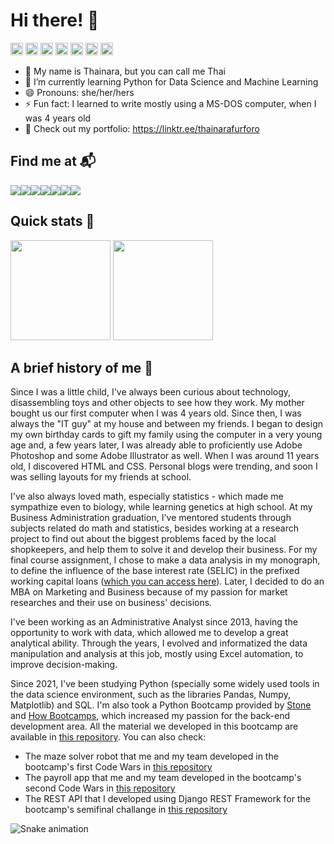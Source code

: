 # Hi there! 👻
<img src="https://cdn.jsdelivr.net/gh/devicons/devicon/icons/python/python-original.svg" height=20px /> <img src="https://cdn.jsdelivr.net/gh/devicons/devicon/icons/postgresql/postgresql-plain.svg" height=20px/>
<img src="https://cdn.jsdelivr.net/gh/devicons/devicon/icons/mysql/mysql-original.svg" height=20px/>
<img src="https://cloud.githubusercontent.com/assets/8314190/7564702/cd78900e-f7bf-11e4-8f04-6f6070c1bbc5.png" height=20px/> <img src="https://cdn.jsdelivr.net/gh/devicons/devicon/icons/html5/html5-original.svg" height=20px/> <img src="https://cdn.jsdelivr.net/gh/devicons/devicon/icons/css3/css3-original.svg" height=20px/> <img src="https://cdn.jsdelivr.net/gh/devicons/devicon/icons/javascript/javascript-original.svg" height=20px/>



- 👋 My name is Thainara, but you can call me Thai 
- 🌱 I’m currently learning Python for Data Science and Machine Learning
- 😄 Pronouns: she/her/hers
- ⚡ Fun fact: I learned to write mostly using a MS-DOS computer, when I was 4 years old
- 🔭 Check out my portfolio: https://linktr.ee/thainarafurforo


## Find me at 📬

<a href="https://www.linkedin.com/in/thainarafurforo/" target="_blank"><img src="https://img.shields.io/badge/LinkedIn-0077B5?style=for-the-badge&logo=linkedin&logoColor=white" /></a><a href="https://www.datacamp.com/profile/thaifurforo" target="_blank"><img src="https://img.shields.io/badge/Datacamp-05192D?style=for-the-badge&logo=datacamp&logoColor=65FF8F" /></a><a href="https://drive.google.com/drive/folders/1rxkj7obMaThWIcbW-wQu1t_-k1oxpmGi?usp=sharing" target="_blank"><img src="https://img.shields.io/badge/Colab-F9AB00?style=for-the-badge&logo=googlecolab&color=525252" /></a><a href="https://www.kaggle.com/thainarafurforo" target="_blank"><img src="https://img.shields.io/badge/Kaggle-20BEFF?style=for-the-badge&logo=Kaggle&logoColor=white" /></a><a href="mailto:thainaralf@gmail.com" target="_blank"><img src="https://img.shields.io/badge/Gmail-D14836?style=for-the-badge&logo=gmail&logoColor=white" /></a><a href="https://t.me/thaifurforo" target="_blank"><img src="https://img.shields.io/badge/Telegram-2CA5E0?style=for-the-badge&logo=telegram&logoColor=white" /></a><a href="https://www.hackerrank.com/thainaralf" target="_blank"><img src="https://img.shields.io/badge/-Hackerrank-2EC866?style=for-the-badge&logo=HackerRank&logoColor=white" /></a>


## Quick stats 🚀

<img src="https://github-readme-stats.vercel.app/api?username=thaifurforo&theme=dark&show_icons=true&bg_color=45,FD9A63,E44E8D,9F74E4,7490E4&title_color=fff&text_color=fff&border_color=fff&icon_color=fff" height=160em> <img src="https://github-readme-stats.vercel.app/api/top-langs/?username=thaifurforo&layout=compact&bg_color=45,FD9A63,E44E8D,9F74E4,7490E4&title_color=fff&text_color=fff&border_color=fff&icon_color=fff" height=160em>

## A brief history of me 📖

Since I was a little child, I've always been curious about technology, disassembling toys and other objects to see how they work.
My mother bought us our first computer when I was 4 years old. Since then, I was always the "IT guy" at my house and between my friends.
I began to design my own birthday cards to gift my family using the computer in a very young age and, a few years later, I was already able to proficiently use Adobe Photoshop and some Adobe Illustrator as well.
When I was around 11 years old, I discovered HTML and CSS. Personal blogs were trending, and soon I was selling layouts for my friends at school.

I've also always loved math, especially statistics - which made me sympathize even to biology, while learning genetics at high school.
At my Business Administration graduation, I've mentored students through subjects related do math and statistics, besides working at a research project to find out about the biggest problems faced by the local shopkeepers, and help them to solve it and develop their business. For my final course assignment, I chose to make a data analysis in my monograph, to define the influence of the base interest rate (SELIC) in the prefixed working capital loans (<a href="https://drive.google.com/file/d/1Jr-AkudkE7fKMRnS6PFpdCx7g3_9Gaf7/view?usp=sharing" target="_blank">which you can access here</a>). Later, I decided to do an MBA on Marketing and Business because of my passion for market researches and their use on business' decisions.

I've been working as an Administrative Analyst since 2013, having the opportunity to work with data, which allowed me to develop a great analytical ability. Through the years, I evolved and informatized the data manipulation and analysis at this job, mostly using Excel automation, to improve decision-making. 

Since 2021, I've been studying Python (specially some widely used tools in the data science environment, such as the libraries Pandas, Numpy, Matplotlib) and SQL. I'm also took a Python Bootcamp provided by <a href="https://www.stone.com.br/" target="_blank">Stone</a> and <a href="https://howedu.com.br/" target="_blank">How Bootcamps</a>, which increased my passion for the back-end development area. All the material we developed in this bootcamp are available in <a href="https://github.com/thaifurforo/codigo-s" target="_blank">this repository</a>. You can also check:
- The maze solver robot that me and my team developed in the bootcamp's first Code Wars in <a href="https://github.com/thaifurforo/codewars-I-grupo-30" target="_blank">this repository</a>
- The payroll app that me and my team developed in the bootcamp's second Code Wars in <a href="https://github.com/pedrohbb/codewars-ii/" target="_blank">this repository</a>
- The REST API that I developed using Django REST Framework for the bootcamp's semifinal challange in <a href="https://github.com/thaifurforo/codigo_s_semifinal/" target="_blank">this repository</a>

![Snake animation](https://github.com/thaifurforo/thaifurforo/blob/output/github-contribution-grid-snake.svg)

